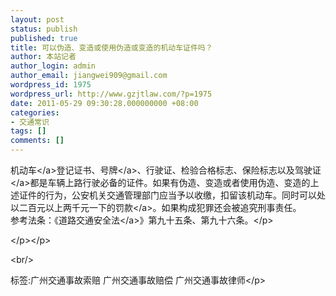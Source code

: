 ```yaml
---
layout: post
status: publish
published: true
title: 可以伪造、变造或使用伪造或变造的机动车证件吗？
author: 本站记者
author_login: admin
author_email: jiangwei909@gmail.com
wordpress_id: 1975
wordpress_url: http://www.gzjtlaw.com/?p=1975
date: 2011-05-29 09:30:28.000000000 +08:00
categories:
- 交通常识
tags: []
comments: []
---
```

<p><p> <a>机动车<&#47;a>登记证书、<a>号牌<&#47;a>、行驶证、检验合格标志、保险标志以及<a>驾驶证<&#47;a>都是车辆上路行驶必备的证件。如果有伪造、变造或者使用伪造、变造的上述证件的行为，公安机关交通管理部门应当予以收缴，扣留该机动车。同时可以处以二百元以上两千元一下的<a>罚款<&#47;a>。如果构成犯罪还会被追究刑事责任。<br>参考法条：《<a>道路交通安全法<&#47;a>》第九十五条、第九十六条。<&#47;p><p><&#47;p><&#47;p><br&#47;><p>标签:广州交通事故索赔 广州交通事故赔偿 广州交通事故律师<&#47;p>
